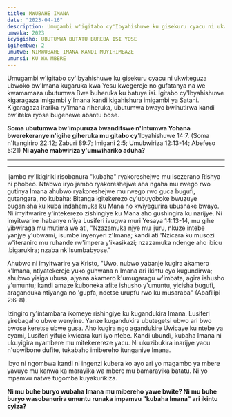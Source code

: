 ```yaml
---
title: MWUBAHE IMANA
date: "2023-04-16"
description: Umugambi w'igitabo cy'Ibyahishuwe ku gisekuru cyacu ni ukwiteguza ubwoko bw'Imana kugaruka kwa Yesu kwegereje no gufatanya na we kwamamaza ubutumwa Bwe buheruka ku batuye isi....
umwaka: 2023
icyigisho: UBUTUMWA BUTATU BUREBA ISI YOSE
igihembwe: 2
umutwe: NIMWUBAHE IMANA KANDI MUYIHIMBAZE
umunsi: KU WA MBERE
---
```


Umugambi w'igitabo cy'Ibyahishuwe ku gisekuru cyacu ni ukwiteguza ubwoko bw'Imana kugaruka kwa Yesu kwegereje no gufatanya na we kwamamaza ubutumwa Bwe buheruka ku batuye isi. Igitabo cy'Ibyahishuwe kigaragaza imigambi y'Imana kandi kigahishura imigambi ya Satani. Kigaragaza irarika ry'Imana riheruka, ubutumwa bwayo bwihutirwa kandi bw'iteka ryose bugenewe abantu bose.

**Soma ubutumwa bw'impuruza bwanditswe n'Intumwa Yohana bwerekeranye n'igihe giheruka mu gitabo cy**'<span class="verse">Ibyahishuwe 14:7</span>. (Soma n'<span class="verse">Itangiriro 22:12</span>; <span class="verse">Zaburi 89:7</span>; <span class="verse">Imigani 2:5</span>; <span class="verse">Umubwiriza 12:13-14</span>; <span class="verse">Abefeso 5:21</span>) **Ni ayahe mabwiriza y'umwihariko aduha?**

---
---

Ijambo ry'Ikigiriki risobanura "kubaha" ryakoreshejwe mu Isezerano Rishya ni phobeo. Ntabwo iryo jambo ryakoreshejwe aha ngaha mu rwego rwo gutinya Imana ahubwo ryakoreshejwe mu rwego rwo guca bugufi, gutangara, no kubaha: Bitanga igitekerezo cy'ubuyoboke bwuzuye buganisha ku kuba indahemuka ku Mana no kwiyegurira ubushake bwayo. Ni imyitwarire y'intekerezo zishingiye ku Mana aho gushingira ku narijye. Ni imyitwarire ihabanye n'iya Lusiferi ivugwa muri <span class="verse">Yesaya 14:13-14</span>, mu gihe yibwiraga mu mutima we ati, "Nzazamuka njye mu ijuru, nkuze intebe yanjye y'ubwami, isumbe inyenyeri z'Imana; kandi ati 'Nzicara ku musozi w'iteraniro mu ruhande rw'impera y'ikasikazi; nzazamuka ndenge aho ibicu .bigarukira; nzaba nk'Isumbabyose."

Ahubwo ni imyitwarire ya Kristo, "Uwo, nubwo yabanje kugira akamero k'Imana, ntiyatekereje yuko guhwana n'Imana ari ikintu cyo kugundirwa; ahubwo yisiga ubusa, ajyana akamero k'umugaragu w'imbata, agira ishusho y'umuntu; kandi amaze kuboneka afite ishusho y'umuntu, yicisha bugufi, araganduka ntiyanga no 'gupfa, ndetse urupfu rwo ku musaraba" (<span class="verse">Abafilipi 2:6-8</span>).

Izingiro ry'intambara ikomeye rishingiye ku kugandukira Imana. Lusiferi yirebagaho ubwe wenyine. Yanze kugandukira ubutegetsi ubwo ari bwo bwose keretse ubwe gusa. Aho kugira ngo agandukire Uwicaye ku ntebe ya cyami, Lusiferi yifuje kwicara kuri iyo ntebe. Kandi ubundi, kubaha Imana ni ukuyigira nyambere mu mitekerereze yacu. Ni ukuzibukira inarijye yacu n'ubwibone dufite, tukabaho imibereho itunganiye Imana.

Ibyo ni ngombwa kandi ni ingenzi kubera ko ayo ari yo magambo ya mbere yavuye mu kanwa ka marayika wa mbere mu bamarayika batatu. Ni yo mpamvu natwe tugomba kuyakurikiza.

**Ni mu buhe buryo wubaha Imana mu mibereho yawe bwite? Ni mu buhe buryo wasobanurira umuntu runaka impamvu "kubaha Imana" ari ikintu cyiza?**